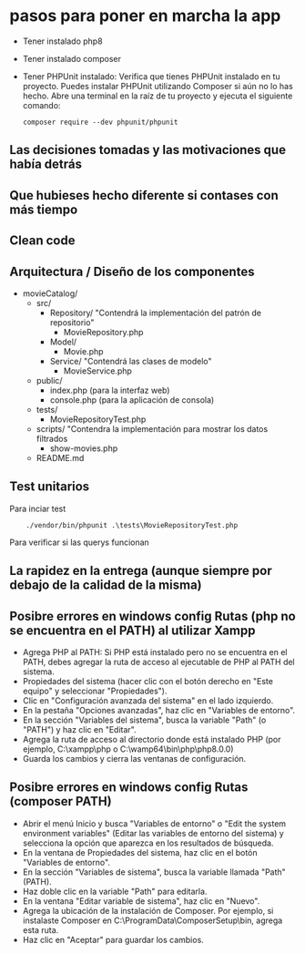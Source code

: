 # pasos para poner en marcha la app
- Tener instalado php8 
- Tener instalado composer
- Tener PHPUnit instalado: 
    Verifica que tienes PHPUnit instalado en tu proyecto. Puedes instalar PHPUnit utilizando Composer si aún no lo has hecho. Abre una terminal en la raíz de tu proyecto y ejecuta el siguiente comando:

    ```
    composer require --dev phpunit/phpunit

    ```

## Las decisiones tomadas y las motivaciones que había detrás

## Que hubieses hecho diferente si contases con más tiempo

## Clean code

## Arquitectura / Diseño de los componentes

- movieCatalog/
    - src/
        - Repository/ "Contendrá la implementación del patrón de repositorio"
            - MovieRepository.php
        - Model/
            - Movie.php
        - Service/ "Contendrá las clases de modelo"
            - MovieService.php
    - public/
        - index.php (para la interfaz web)
        - console.php (para la aplicación de consola)
    - tests/ 
        - MovieRepositoryTest.php
    - scripts/ "Contendra la implementación para mostrar los datos filtrados
        - show-movies.php
    - README.md


## Test unitarios
Para inciar test
```
    ./vendor/bin/phpunit .\tests\MovieRepositoryTest.php
```
Para verificar si las querys funcionan
## La rapidez en la entrega (aunque siempre por debajo de la calidad de la misma)






















## Posibre errores en windows config Rutas (php no se encuentra en el PATH) al utilizar Xampp
- Agrega PHP al PATH: Si PHP está instalado pero no se encuentra en el PATH, debes agregar la ruta de acceso al ejecutable de PHP al PATH del sistema. 
- Propiedades del sistema (hacer clic con el botón derecho en "Este equipo" y seleccionar "Propiedades").
- Clic en "Configuración avanzada del sistema" en el lado izquierdo.
- En la pestaña "Opciones avanzadas", haz clic en "Variables de entorno".
- En la sección "Variables del sistema", busca la variable "Path" (o "PATH") y haz clic en "Editar".
- Agrega la ruta de acceso al directorio donde está instalado PHP (por ejemplo, C:\xampp\php o C:\wamp64\bin\php\php8.0.0)
- Guarda los cambios y cierra las ventanas de configuración.


## Posibre errores en windows config Rutas (composer PATH)
- Abrir el menú Inicio y busca "Variables de entorno" o "Edit the system environment variables" (Editar las variables de entorno del sistema) y selecciona la opción que aparezca en los resultados de búsqueda.
- En la ventana de Propiedades del sistema, haz clic en el botón "Variables de entorno".
- En la sección "Variables de sistema", busca la variable llamada "Path" (PATH).
- Haz doble clic en la variable "Path" para editarla.
- En la ventana "Editar variable de sistema", haz clic en "Nuevo".
- Agrega la ubicación de la instalación de Composer. Por ejemplo, si instalaste Composer en         C:\ProgramData\ComposerSetup\bin, agrega esta ruta.
- Haz clic en "Aceptar" para guardar los cambios.


